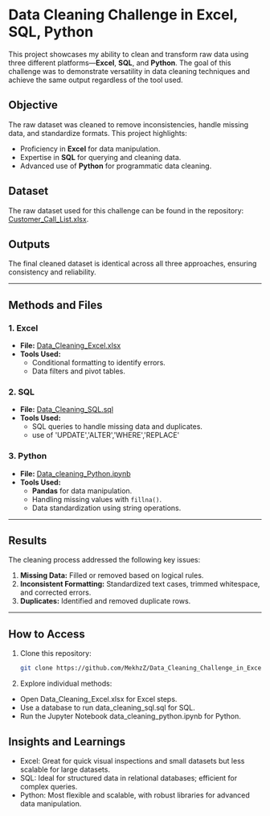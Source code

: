 # Data Cleaning Challenge in Excel, SQL, Python

This project showcases my ability to clean and transform raw data using three different platforms—**Excel**, **SQL**, and **Python**. The goal of this challenge was to demonstrate versatility in data cleaning techniques and achieve the same output regardless of the tool used. 

## Objective

The raw dataset was cleaned to remove inconsistencies, handle missing data, and standardize formats. This project highlights:
- Proficiency in **Excel** for data manipulation.
- Expertise in **SQL** for querying and cleaning data.
- Advanced use of **Python** for programmatic data cleaning.

## Dataset

The raw dataset used for this challenge can be found in the repository: [Customer_Call_List.xlsx](https://github.com/MekhzZ/Data_Cleaning_Challenge_in_Excel_SQL_Python/blob/main/Customer%20Call%20List.xlsx).

## Outputs

The final cleaned dataset is identical across all three approaches, ensuring consistency and reliability.

---

## Methods and Files

### 1. **Excel**
- **File:** [Data_Cleaning_Excel.xlsx](https://github.com/MekhzZ/Data_Cleaning_Challenge_in_Excel_SQL_Python/blob/main/Data_Cleaning_Excel.xlsx)
- **Tools Used:** 
  - Conditional formatting to identify errors.
  - Data filters and pivot tables.


### 2. **SQL**
- **File:** [Data_Cleaning_SQL.sql](https://github.com/MekhzZ/Data_Cleaning_Challenge_in_Excel_SQL_Python/blob/main/Data_Cleaning_SQL.sql)
- **Tools Used:**
  - SQL queries to handle missing data and duplicates.
  - use of 'UPDATE','ALTER','WHERE','REPLACE'

### 3. **Python**
- **File:** [Data_cleaning_Python.ipynb](https://github.com/MekhzZ/Data_Cleaning_Challenge_in_Excel_SQL_Python/blob/main/Data_cleaning_Python.ipynb)
- **Tools Used:**
  - **Pandas** for data manipulation.
  - Handling missing values with `fillna()`.
  - Data standardization using string operations.

---

## Results

The cleaning process addressed the following key issues:
1. **Missing Data:** Filled or removed based on logical rules.
2. **Inconsistent Formatting:** Standardized text cases, trimmed whitespace, and corrected errors.
3. **Duplicates:** Identified and removed duplicate rows.


---

## How to Access

1. Clone this repository:
   ```bash
   git clone https://github.com/MekhzZ/Data_Cleaning_Challenge_in_Excel_SQL_Python.git
   ```


2. Explore individual methods:
 - Open Data_Cleaning_Excel.xlsx for Excel steps.
 - Use a database to run data_cleaning_sql.sql for SQL.
 - Run the Jupyter Notebook data_cleaning_python.ipynb for Python.


## Insights and Learnings
  - Excel: Great for quick visual inspections and small datasets but less scalable for large datasets.
  - SQL: Ideal for structured data in relational databases; efficient for complex queries.
  - Python: Most flexible and scalable, with robust libraries for advanced data manipulation.
